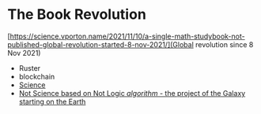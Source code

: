 # The Book Revolution

[https://science.vporton.name/2021/11/10/a-single-math-studybook-not-published-global-revolution-started-8-nov-2021/](Global revolution since 8 Nov 2021)

* Ruster
* blockchain
* [Science](https://science.vporton.name)
* [Not Science based on Not Logic _algorithm_ - the project of the Galaxy starting on the Earth](https://science.vporton.name/2021/11/10/a-single-math-studybook-not-published-global-revolution-started-8-nov-2021/)

